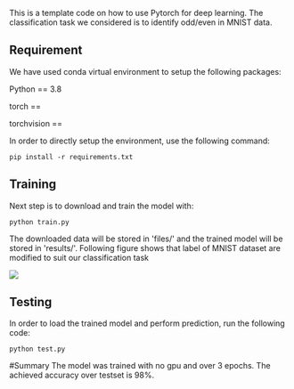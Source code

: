 This is a template code on how to use Pytorch for deep learning. The classification task we considered is to identify odd/even in MNIST data.

## Requirement

We have used conda virtual environment to setup the following packages:

Python == 3.8

torch == 

torchvision == 

In order to directly setup the environment, use the following command:

```pip install -r requirements.txt```

## Training

Next step is to download and train the model with:

```python train.py```

The downloaded data will be stored in 'files/' and the trained model will be stored in 'results/'. Following figure shows that label of MNIST dataset are modified to suit our classification task

![](files/train.png)

## Testing

In order to load the trained model and perform prediction, run the following code:

```python test.py```

#Summary
The model was trained with no gpu and over 3 epochs. The achieved accuracy over testset is 98%.
